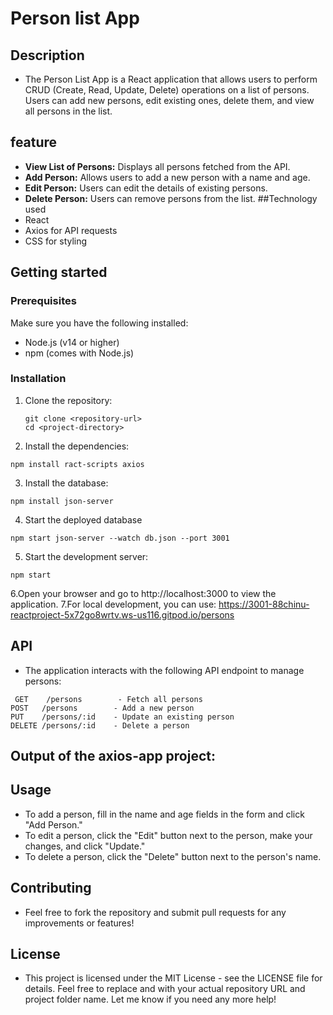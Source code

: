 # Person list App
## Description
* The Person List App is a React application that allows users to perform CRUD (Create, Read, Update, Delete) operations on a list of persons. Users can add new persons, edit existing ones, delete them, and view all persons in the list.
## feature
* **View List of Persons:** Displays all persons fetched from the API.
* **Add Person:** Allows users to add a new person with a name and age.
* **Edit Person:** Users can edit the details of existing persons.
* **Delete Person:** Users can remove persons from the list.
##Technology used
* React
* Axios for API requests
* CSS for styling
## Getting started
### Prerequisites
Make sure you have the following installed:
* Node.js (v14 or higher)
* npm (comes with Node.js)
### Installation
1. Clone the repository:
   ```
   git clone <repository-url>
   cd <project-directory>
   ```
2. Install the dependencies:
```
npm install ract-scripts axios
```
3. Install the database:
```
npm install json-server
```
4. Start the deployed database
```
npm start json-server --watch db.json --port 3001
```
5. Start the development server:
```
npm start
```
6.Open your browser and go to http://localhost:3000 to view the application.
7.For local development, you can use: https://3001-88chinu-reactproject-5x72go8wrtv.ws-us116.gitpod.io/persons

## API
* The application interacts with the following API endpoint to manage persons:
```
 GET    /persons        - Fetch all persons
POST   /persons        - Add a new person
PUT    /persons/:id    - Update an existing person
DELETE /persons/:id    - Delete a person
```
## Output of the axios-app project:

## Usage
* To add a person, fill in the name and age fields in the form and click "Add Person."
* To edit a person, click the "Edit" button next to the person, make your changes, and click "Update."
* To delete a person, click the "Delete" button next to the person's name.
## Contributing
* Feel free to fork the repository and submit pull requests for any improvements or features!
## License
* This project is licensed under the MIT License - see the LICENSE file for details.
Feel free to replace <repository-url> and <project-directory> with your actual repository URL and project folder name. Let me know if you need any more help!

